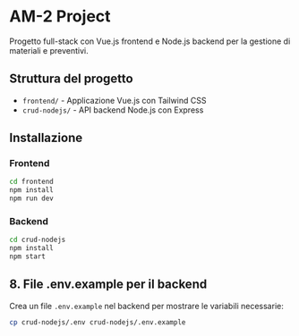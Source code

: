 # AM-2 Project

Progetto full-stack con Vue.js frontend e Node.js backend per la gestione di materiali e preventivi.

## Struttura del progetto

- `frontend/` - Applicazione Vue.js con Tailwind CSS
- `crud-nodejs/` - API backend Node.js con Express

## Installazione

### Frontend
```bash
cd frontend
npm install
npm run dev
```

### Backend
```bash
cd crud-nodejs
npm install
npm start
```

## 8. File .env.example per il backend

Crea un file `.env.example` nel backend per mostrare le variabili necessarie:

```bash
cp crud-nodejs/.env crud-nodejs/.env.example